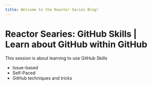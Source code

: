 ```yaml
---
title: Welcome to the Reactor Series Blog!
---
```


# Reactor Searies: GitHub Skills | Learn about GitHub within GitHub

This session is about learning to use GitHub Skills

- Issue-based
- Self-Paced
- GitHub techniques and tricks
